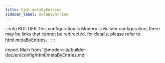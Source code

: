 ```yaml
---
title: html.metaByEntries
sidebar_label: metaByEntries
---
```


:::info BUILDER
This configuration is Modern.js Builder configuration, there may be links that cannot be redirected. for details, please refer to [html.metaByEntries](https://modernjs.dev/builder/zh/api/config-html.html#html-metabyentries)。
:::

import Main from '@modern-js/builder-doc/en/config/html/metaByEntries.md'

<Main />
